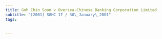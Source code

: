 ```yaml
---
title: Goh Chin Soon v Oversea-Chinese Banking Corporation Limited 
subtitle: "[2001] SGHC 17 / 30\_January\_2001"
tags:


---
```



